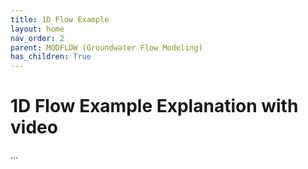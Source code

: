 ```yaml
---
title: 1D Flow Example
layout: home
nav_order: 2
parent: MODFLOW (Groundwater Flow Modeling)
has_children: True
---
```


<script
  src="https://cdn.mathjax.org/mathjax/latest/MathJax.js?config=TeX-AMS-MML_HTMLorMML"
  type="text/javascript">
</script>
# 1D Flow Example Explanation with video

...
